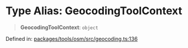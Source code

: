 # Type Alias: GeocodingToolContext

> **GeocodingToolContext**: `object`

Defined in: [packages/tools/osm/src/geocoding.ts:136](https://github.com/geodaopenjs/openassistant/blob/0a6a7e7306d75a25dc968b3117f04cb7bd613bec/packages/tools/osm/src/geocoding.ts#L136)
